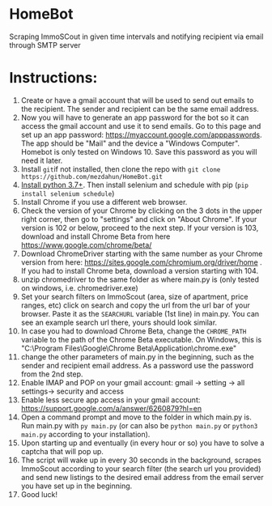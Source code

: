 # HomeBot
Scraping ImmoSCout in given time intervals and notifying recipient via email through SMTP server

# Instructions:
 1.  Create or have a gmail account that will be used to send out emails to the recipient. The sender and recipient can be the same email address.
 2.  Now you will have to generate an app password for the bot so it can access the gmail account and use it to send emails. Go to this page and set up an app password: https://myaccount.google.com/apppasswords. The app should be "Mail" and the device a "Windows Computer". Homebot is only tested on Windows 10. Save this password as you will need it later.
 3.  Install `git`if not installed, then clone the repo with `git clone https://github.com/mezdahun/HomeBot.git`
 4.  [Install python 3.7+](https://www.python.org/downloads/windows/). Then install selenium and schedule with pip (`pip install selenium schedule`)
 5.  Install Chrome if you use a different web browser. 
 6.  Check the version of your Chrome by clicking on the 3 dots in the upper right corner, then go to "settings" and click on "About Chrome". If your version is 102 or below, proceed to the next step. If your version is 103, download and install Chrome Beta from here https://www.google.com/chrome/beta/
 7.  Download ChromeDriver starting with the same number as your Chrome version from here: https://sites.google.com/chromium.org/driver/home . If you had to install Chrome beta, download a version starting with 104.
 8.  unzip chromedriver to the same folder as where main.py is (only tested on windows, i.e. chromedriver.exe)
 9.  Set your search filters on ImmoScout (area, size of apartment, price ranges, etc) click on search and copy the url from the url bar of your browser. Paste it as the `SEARCHURL` variable (1st line) in main.py. You can see an example search url there, yours should look similar.
 10.  In case you had to download Chrome Beta, change the `CHROME_PATH` variable to the path of the Chrome Beta executable. On Windows, this is "C:\Program Files\Google\Chrome Beta\Application\chrome.exe"
 11.  change the other parameters of main.py in the beginning, such as the sender and recipient email address. As a password use the password from the 2nd step.
 12.  Enable IMAP and POP on your gmail account: gmail -> setting -> all settings-> security and access
 13.  Enable less secure app access in your gmail account: https://support.google.com/a/answer/6260879?hl=en
 14.  Open a command prompt and move to the folder in which main.py is. Run main.py with `py main.py` (or can also be `python main.py` or `python3 main.py` according to your installation).
 15.  Upon starting up and eventually (in every hour or so) you have to solve a captcha that will pop up.
 16.  The script will wake up in every 30 seconds in the background, scrapes ImmoScout according to your search filter (the search url you provided) and send new listings to the desired email address from the email server you have set up in the beginning.
 17.  Good luck!
